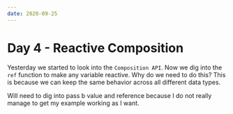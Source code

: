 ```yaml
---
date: 2020-09-25
---
```


# Day 4 - Reactive Composition

Yesterday we started to look into the `Composition API`. Now we dig into the `ref` function to make any variable reactive.
Why do we need to do this? This is because we can keep the same behavior across all different data types.

Will need to dig into pass b value and reference because I do not really manage to get my example working as I want.
